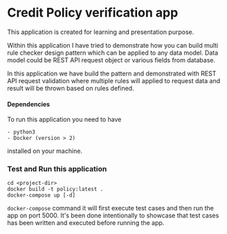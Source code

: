 # Credit Policy verification app

This application is created for learning and presentation purpose.

Within this application I have tried to demonstrate how you can build multi 
rule checker design pattern which can be applied to any data model. Data 
model could be REST API request object or various fields from database.

In this application we have build the pattern and demonstrated with REST API
 request validation where multiple rules will applied to request data and 
 result will be thrown based on rules defined.
 
#### Dependencies

To run this application you need to have
```
- python3
- Docker (version > 2)
```
installed on your machine.

### Test and Run this application
```
cd <project-dir>
docker build -t policy:latest .
docker-compose up [-d]
```

``docker-compose`` command it will first execute test cases and then run the
 app on port 5000. It's been done intentionally to showcase that test cases 
 has been written and executed before running the app.

